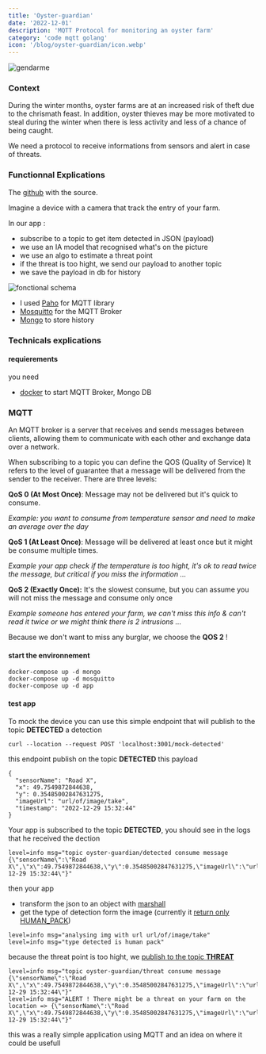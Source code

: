 ```yaml
---
title: 'Oyster-guardian'
date: '2022-12-01'
description: 'MQTT Protocol for monitoring an oyster farm'
category: 'code mqtt golang'
icon: '/blog/oyster-guardian/icon.webp'
---
```


![gendarme](/blog/oyster-guardian/gendarme.webp)
### Context
During the winter months, oyster farms are at an increased risk of theft due to the chrismath feast. In addition, oyster thieves may be more motivated to steal during the winter when there is less activity and less of a chance of being caught.

We need a protocol to receive informations from sensors and alert in case of threats.

### Functionnal Explications
The [github](https://github.com/IPreferWater/oyser-guardian) with the source.

Imagine a device with a camera that track the entry of your farm.

In our app :
- subscribe to a topic to get item detected in JSON (payload)
- we use an IA model that recognised what's on the picture
- we use an algo to estimate a threat point
- if the threat is too hight, we send our payload to another topic
- we save the payload in db for history

![fonctional schema](/blog/oyster-guardian/miro_fonctional_schema.webp)


- I used [Paho](https://github.com/eclipse/paho.mqtt.golang) for MQTT library
- [Mosquitto](https://hub.docker.com/r/vimagick/mosquitto) for the MQTT Broker
- [Mongo](https://hub.docker.com/_/mongo) to store history


### Technicals explications

#### requierements
you need
- [docker](https://docs.docker.com/get-docker/) to start MQTT Broker, Mongo DB

### MQTT

An MQTT broker is a server that receives and sends messages between clients, allowing them to communicate with each other and exchange data over a network.

When subscribing to a topic you can define the QOS (Quality of Service) 
It refers to the level of guarantee that a message will be delivered from the sender to the receiver. There are three levels:

**QoS 0 (At Most Once)**: Message may not be delivered but it's quick to consume.

*Example: you want to consume from temperature sensor and need to make an average over the day*


**QoS 1 (At Least Once)**: Message will be delivered at least once but it might be consume multiple times.

*Example your app check if the temperature is too hight, it's ok to read twice the message, but critical if you miss the information ...*

**QoS 2 (Exactly Once):** It's the slowest consume, but you can assume you will not miss the message and consume only once

*Example someone has entered your farm, we can't miss this info & can't read it twice or we might think there is 2 intrusions ...*

Because we don't want to miss any burglar, we choose the **QOS 2** !

#### start the environnement

```
docker-compose up -d mongo
docker-compose up -d mosquitto
docker-compose up -d app
```

#### test app

To mock the device you can use this simple endpoint that will publish to the topic **DETECTED** a detection

```
curl --location --request POST 'localhost:3001/mock-detected'
```

this endpoint publish on the topic **DETECTED** this payload
```
{
  "sensorName": "Road X",
  "x": 49.7549872844638,
  "y": 0.35485002847631275,
  "imageUrl": "url/of/image/take",
  "timestamp": "2022-12-29 15:32:44"
}
```

Your app is subscribed to the topic **DETECTED**, you should see in the logs that he received the dection

```
level=info msg="topic oyster-guardian/detected consume message {\"sensorName\":\"Road X\",\"x\":49.7549872844638,\"y\":0.35485002847631275,\"imageUrl\":\"url/of/image/take\",\"timestamp\":\"2022-12-29 15:32:44\"}"
```
then your app 
- transform the json to an object with [marshall](https://github.com/IPreferWater/oyster-guardian/blob/main/go/service/oyster-guardian.go#L13)
- get the type of detection form the image (currently it [return only HUMAN_PACK](https://github.com/IPreferWater/oyster-guardian/blob/main/go/service/image-recognition.go#L13))
```
level=info msg="analysing img with url url/of/image/take"
level=info msg="type detected is human pack"
```
because the threat point is too hight, we [publish to the topic **THREAT**](https://github.com/IPreferWater/oyster-guardian/blob/main/go/service/oyster-guardian.go#L25)


```
level=info msg="topic oyster-guardian/threat consume message {\"sensorName\":\"Road X\",\"x\":49.7549872844638,\"y\":0.35485002847631275,\"imageUrl\":\"url/of/image/take\",\"timestamp\":\"2022-12-29 15:32:44\"}"
level=info msg="ALERT ! There might be a threat on your farm on the location => {\"sensorName\":\"Road X\",\"x\":49.7549872844638,\"y\":0.35485002847631275,\"imageUrl\":\"url/of/image/take\",\"timestamp\":\"2022-12-29 15:32:44\"}"
```

this was a really simple application using MQTT and an idea on where it could be usefull